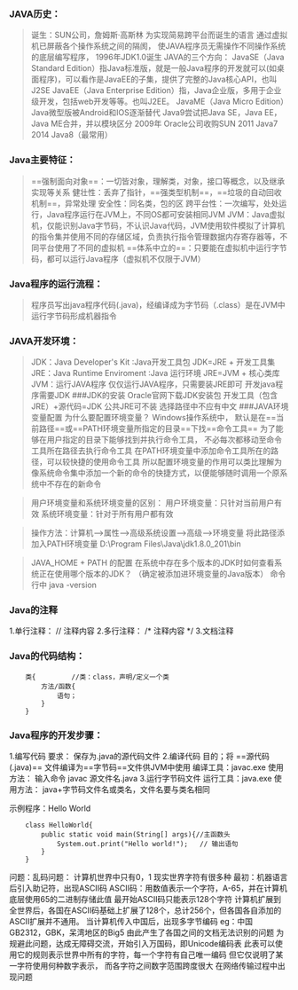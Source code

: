 ### JAVA历史：
> 诞生：SUN公司，詹姆斯·高斯林
为实现简易跨平台而诞生的语言
通过虚拟机已屏蔽各个操作系统之间的隔阂，
使JAVA程序员无需操作不同操作系统的底层编写程序，
1996年JDK1.0诞生
JAVA的三个方向：
JavaSE（Java Standard Edition）指Java标准版，就是一般Java程序的开发就可以(如桌面程序)，可以看作是JavaEE的子集，提供了完整的Java核心API，也叫J2SE
JavaEE（Java Enterprise Edition）指，Java企业版，多用于企业级开发，包括web开发等等。也叫J2EE。
JavaME（Java Micro Edition）Java微型版被Android和IOS逐渐替代
Java9尝试把Java SE，Java EE，Java ME合并，并以模块区分
2009年 Oracle公司收购SUN
2011 Java7
2014 Java8（最常用）


### Java主要特征：
> ==强制面向对象==：一切皆对象，理解类，对象，接口等概念，以及继承实现等关系
健壮性：丢弃了指针，==强类型机制==，==垃圾的自动回收机制==，异常处理
安全性：同名类，包的区
跨平台性：一次编写，处处运行，Java程序运行在JVM上，不同OS都可安装相同JVM
JVM：Java虚拟机，仅能识别Java字节码，不认识Java代码，JVM使用软件模拟了计算机的指令集并使用不同的存储区域，负责执行指令管理数据内存寄存器等，不同平台使用了不同的虚拟机
==体系中立的==：只要能在虚拟机中运行字节码，都可以运行Java程序（虚拟机不仅限于JVM）


### Java程序的运行流程：
> 程序员写出java程序代码(.java)，经编译成为字节码（.class）是在JVM中运行字节码形成机器指令

### JAVA开发环境：
> JDK：Java Developer's Kit :Java开发工具包
JDK=JRE +   开发工具集
JRE：Java Runtime Enviroment :Java 运行环境
JRE=JVM +   核心类库
JVM：运行JAVA程序
>仅仅运行JAVA程序，只需要装JRE即可
开发java程序需要JDK
###JDK的安装
>Oracle官网下载JDK安装包
开发工具（包含JRE）+源代码=JDK
公共JRE可不装
选择路径中不应有中文
###JAVA环境变量配置
> 为什么要配置环境变量？
Windows操作系统中，
默认是在==当前路径==或==PATH环境变量所指定的目录==下找==命令工具==
为了能够在用户指定的目录下能够找到并执行命令工具，
不必每次都移动至命令工具所在路径去执行命令工具
在PATH环境变量中添加命令工具所在的路径，可以较快捷的使用命令工具
>所以配置环境变量的作用可以类比理解为像系统命令集中添加一个新的命令的快捷方式，以便能够随时调用一个原系统中不存在的新命令

>用户环境变量和系统环境变量的区别：
用户环境变量：只针对当前用户有效 
系统环境变量：针对于所有用户都有效

> 操作方法：计算机-->属性-->高级系统设置-->高级-->环境变量
将此路径添加入PATH环境变量
D:\Program Files\Java\jdk1.8.0_201\bin

> JAVA_HOME + PATH 的配置
在系统中存在多个版本的JDK时如何查看系统正在使用哪个版本的JDK？
（确定被添加进环境变量的Java版本）
命令行中 java -version

### Java的注释
1.单行注释：    // 注释内容
2.多行注释：    /* 注释内容 */
3.文档注释

### Java的代码结构：
        类{         //类：class，声明/定义一个类
            方法/函数{
                语句；
            }
        }

### Java程序的开发步骤：
1.编写代码
要求： 保存为.java的源代码文件
2.编译代码
目的；将 ==源代码(.java)== 文件编译为==字节码==文件供JVM中使用
编译工具：javac.exe
使用方法： 输入命令
    javac 源文件名.java
3.运行字节码文件
运行工具：java.exe
使用方法：
    java+字节码文件名或类名，文件名要与类名相同

示例程序：Hello World

        class HelloWorld{
            public static void main(String[] args){//主函数头
                System.out.print("Hello world!");   // 输出语句
            }
        }

问题：乱码问题：
计算机世界中只有0，1
现实世界字符有很多种
最初：机器语言
后引入助记符，出现ASCII码
ASCII码：用数值表示一个字符，A-65，并在计算机底层使用65的二进制存储此值
最开始ASCII码只能表示128个字符
计算机扩展到全世界后，各国在ASCII码基础上扩展了128个，总计256个，但各国各自添加的ASCII扩展并不通用。
当计算机传入中国后，出现多字节编码
eg：中国GB2312，GBK，呆湾地区的Big5
由此产生了各国之间的文档无法识别的问题
为规避此问题，达成无障碍交流，开始引入万国码，即Unicode编码表
此表可以使用它的规则表示世界中所有的字符，每一个字符有自己唯一编码
但它仅说明了某一字符使用何种数字表示，
而各字符之间数字范围跨度很大
在网络传输过程中出现问题  








